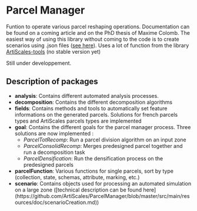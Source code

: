 # Parcel Manager

Funtion to operate various parcel reshaping operations.
Documentation can be found on a coming article and on the PhD thesis of Maxime Colomb.
The easiest way of using this library without coming to the code is to create scenarios using .json files ([see here](https://github.com/ArtiScales/ParcelManager/blob/master/src/main/resources/doc/scenarioCreation.md)).
Uses a lot of function from the library [ArtiScales-tools](https://github.com/ArtiScales/ArtiScales-tools) (no stable version yet)

Still under developpement.

## Description of packages 

<ul>
<li><b>analysis</b>: Contains different automated analysis processes.</li>
<li><b>decomposition</b>: Contains the different decomposition algorithms</li>
<li><b>fields</b>: Contains methods and tools to automatically set feature informations on the generated parcels. Solutions for french parcels types and ArtiScales parcels types are implemented </li>
<li><b>goal</b>: Contains the different goals for the parcel manager process. Three solutions are now implemented : 
    <ul>
        <li><i>ParcelTotRecomp</i>: Run a parcel division algorithm on an input zone</li>
        <li><i>ParcelConsolidRecomp</i>: Merges predesigned parcel together and run a decomposition task</li>
        <li><i>ParcelDensification</i>: Run the densification process on the predesigned parcels</li>
    </ul>
</li>
<li><b>parcelFunction</b>: Various functions for single parcels, sort by type (collection, state, schemas, attribute, marking, etc.)</li>
<li><b>scenario</b>: Contains objects used for processing an automated simulation on a large zone ([technical description can be found here](https://github.com/ArtiScales/ParcelManager/blob/master/src/main/resources/doc/scenarioCreation.md))</li>
</ul>
